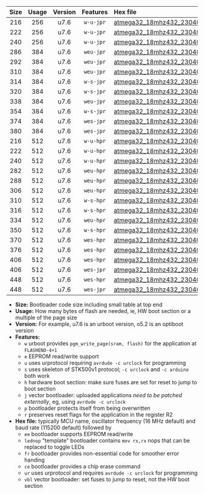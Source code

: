 |Size|Usage|Version|Features|Hex file|
|:-:|:-:|:-:|:-:|:--|
|216|256|u7.6|`w-u-jpr`|[atmega32_18mhz432_230400bps_ur_vbl.hex](https://raw.githubusercontent.com/stefanrueger/urboot/main/bootloaders/atmega32/fcpu_18mhz432/230400_bps/atmega32_18mhz432_230400bps_ur_vbl.hex)|
|222|256|u7.6|`w-u-jpr`|[atmega32_18mhz432_230400bps_lednop_ur_vbl.hex](https://raw.githubusercontent.com/stefanrueger/urboot/main/bootloaders/atmega32/fcpu_18mhz432/230400_bps/atmega32_18mhz432_230400bps_lednop_ur_vbl.hex)|
|240|256|u7.6|`w-u-jpr`|[atmega32_18mhz432_230400bps_lednop_fr_ur_vbl.hex](https://raw.githubusercontent.com/stefanrueger/urboot/main/bootloaders/atmega32/fcpu_18mhz432/230400_bps/atmega32_18mhz432_230400bps_lednop_fr_ur_vbl.hex)|
|286|384|u7.6|`weu-jpr`|[atmega32_18mhz432_230400bps_ee_ur_vbl.hex](https://raw.githubusercontent.com/stefanrueger/urboot/main/bootloaders/atmega32/fcpu_18mhz432/230400_bps/atmega32_18mhz432_230400bps_ee_ur_vbl.hex)|
|292|384|u7.6|`weu-jpr`|[atmega32_18mhz432_230400bps_ee_lednop_ur_vbl.hex](https://raw.githubusercontent.com/stefanrueger/urboot/main/bootloaders/atmega32/fcpu_18mhz432/230400_bps/atmega32_18mhz432_230400bps_ee_lednop_ur_vbl.hex)|
|310|384|u7.6|`weu-jpr`|[atmega32_18mhz432_230400bps_ee_lednop_fr_ur_vbl.hex](https://raw.githubusercontent.com/stefanrueger/urboot/main/bootloaders/atmega32/fcpu_18mhz432/230400_bps/atmega32_18mhz432_230400bps_ee_lednop_fr_ur_vbl.hex)|
|314|384|u7.6|`w-s-jpr`|[atmega32_18mhz432_230400bps_vbl.hex](https://raw.githubusercontent.com/stefanrueger/urboot/main/bootloaders/atmega32/fcpu_18mhz432/230400_bps/atmega32_18mhz432_230400bps_vbl.hex)|
|320|384|u7.6|`w-s-jpr`|[atmega32_18mhz432_230400bps_lednop_vbl.hex](https://raw.githubusercontent.com/stefanrueger/urboot/main/bootloaders/atmega32/fcpu_18mhz432/230400_bps/atmega32_18mhz432_230400bps_lednop_vbl.hex)|
|338|384|u7.6|`weu-jpr`|[atmega32_18mhz432_230400bps_ee_lednop_fr_ce_ur_vbl.hex](https://raw.githubusercontent.com/stefanrueger/urboot/main/bootloaders/atmega32/fcpu_18mhz432/230400_bps/atmega32_18mhz432_230400bps_ee_lednop_fr_ce_ur_vbl.hex)|
|354|384|u7.6|`w-s-jpr`|[atmega32_18mhz432_230400bps_lednop_fr_vbl.hex](https://raw.githubusercontent.com/stefanrueger/urboot/main/bootloaders/atmega32/fcpu_18mhz432/230400_bps/atmega32_18mhz432_230400bps_lednop_fr_vbl.hex)|
|374|384|u7.6|`wes-jpr`|[atmega32_18mhz432_230400bps_ee_vbl.hex](https://raw.githubusercontent.com/stefanrueger/urboot/main/bootloaders/atmega32/fcpu_18mhz432/230400_bps/atmega32_18mhz432_230400bps_ee_vbl.hex)|
|380|384|u7.6|`wes-jpr`|[atmega32_18mhz432_230400bps_ee_lednop_vbl.hex](https://raw.githubusercontent.com/stefanrueger/urboot/main/bootloaders/atmega32/fcpu_18mhz432/230400_bps/atmega32_18mhz432_230400bps_ee_lednop_vbl.hex)|
|216|512|u7.6|`w-u-hpr`|[atmega32_18mhz432_230400bps_ur.hex](https://raw.githubusercontent.com/stefanrueger/urboot/main/bootloaders/atmega32/fcpu_18mhz432/230400_bps/atmega32_18mhz432_230400bps_ur.hex)|
|222|512|u7.6|`w-u-hpr`|[atmega32_18mhz432_230400bps_lednop_ur.hex](https://raw.githubusercontent.com/stefanrueger/urboot/main/bootloaders/atmega32/fcpu_18mhz432/230400_bps/atmega32_18mhz432_230400bps_lednop_ur.hex)|
|240|512|u7.6|`w-u-hpr`|[atmega32_18mhz432_230400bps_lednop_fr_ur.hex](https://raw.githubusercontent.com/stefanrueger/urboot/main/bootloaders/atmega32/fcpu_18mhz432/230400_bps/atmega32_18mhz432_230400bps_lednop_fr_ur.hex)|
|282|512|u7.6|`weu-hpr`|[atmega32_18mhz432_230400bps_ee_ur.hex](https://raw.githubusercontent.com/stefanrueger/urboot/main/bootloaders/atmega32/fcpu_18mhz432/230400_bps/atmega32_18mhz432_230400bps_ee_ur.hex)|
|288|512|u7.6|`weu-hpr`|[atmega32_18mhz432_230400bps_ee_lednop_ur.hex](https://raw.githubusercontent.com/stefanrueger/urboot/main/bootloaders/atmega32/fcpu_18mhz432/230400_bps/atmega32_18mhz432_230400bps_ee_lednop_ur.hex)|
|306|512|u7.6|`weu-hpr`|[atmega32_18mhz432_230400bps_ee_lednop_fr_ur.hex](https://raw.githubusercontent.com/stefanrueger/urboot/main/bootloaders/atmega32/fcpu_18mhz432/230400_bps/atmega32_18mhz432_230400bps_ee_lednop_fr_ur.hex)|
|310|512|u7.6|`w-s-hpr`|[atmega32_18mhz432_230400bps.hex](https://raw.githubusercontent.com/stefanrueger/urboot/main/bootloaders/atmega32/fcpu_18mhz432/230400_bps/atmega32_18mhz432_230400bps.hex)|
|316|512|u7.6|`w-s-hpr`|[atmega32_18mhz432_230400bps_lednop.hex](https://raw.githubusercontent.com/stefanrueger/urboot/main/bootloaders/atmega32/fcpu_18mhz432/230400_bps/atmega32_18mhz432_230400bps_lednop.hex)|
|334|512|u7.6|`weu-hpr`|[atmega32_18mhz432_230400bps_ee_lednop_fr_ce_ur.hex](https://raw.githubusercontent.com/stefanrueger/urboot/main/bootloaders/atmega32/fcpu_18mhz432/230400_bps/atmega32_18mhz432_230400bps_ee_lednop_fr_ce_ur.hex)|
|350|512|u7.6|`w-s-hpr`|[atmega32_18mhz432_230400bps_lednop_fr.hex](https://raw.githubusercontent.com/stefanrueger/urboot/main/bootloaders/atmega32/fcpu_18mhz432/230400_bps/atmega32_18mhz432_230400bps_lednop_fr.hex)|
|370|512|u7.6|`wes-hpr`|[atmega32_18mhz432_230400bps_ee.hex](https://raw.githubusercontent.com/stefanrueger/urboot/main/bootloaders/atmega32/fcpu_18mhz432/230400_bps/atmega32_18mhz432_230400bps_ee.hex)|
|376|512|u7.6|`wes-hpr`|[atmega32_18mhz432_230400bps_ee_lednop.hex](https://raw.githubusercontent.com/stefanrueger/urboot/main/bootloaders/atmega32/fcpu_18mhz432/230400_bps/atmega32_18mhz432_230400bps_ee_lednop.hex)|
|406|512|u7.6|`wes-hpr`|[atmega32_18mhz432_230400bps_ee_lednop_fr.hex](https://raw.githubusercontent.com/stefanrueger/urboot/main/bootloaders/atmega32/fcpu_18mhz432/230400_bps/atmega32_18mhz432_230400bps_ee_lednop_fr.hex)|
|406|512|u7.6|`wes-jpr`|[atmega32_18mhz432_230400bps_ee_lednop_fr_vbl.hex](https://raw.githubusercontent.com/stefanrueger/urboot/main/bootloaders/atmega32/fcpu_18mhz432/230400_bps/atmega32_18mhz432_230400bps_ee_lednop_fr_vbl.hex)|
|448|512|u7.6|`wes-hpr`|[atmega32_18mhz432_230400bps_ee_lednop_fr_ce.hex](https://raw.githubusercontent.com/stefanrueger/urboot/main/bootloaders/atmega32/fcpu_18mhz432/230400_bps/atmega32_18mhz432_230400bps_ee_lednop_fr_ce.hex)|
|448|512|u7.6|`wes-jpr`|[atmega32_18mhz432_230400bps_ee_lednop_fr_ce_vbl.hex](https://raw.githubusercontent.com/stefanrueger/urboot/main/bootloaders/atmega32/fcpu_18mhz432/230400_bps/atmega32_18mhz432_230400bps_ee_lednop_fr_ce_vbl.hex)|

- **Size:** Bootloader code size including small table at top end
- **Usage:** How many bytes of flash are needed, ie, HW boot section or a multiple of the page size
- **Version:** For example, u7.6 is an urboot version, o5.2 is an optiboot version
- **Features:**
  + `w` urboot provides `pgm_write_page(sram, flash)` for the application at `FLASHEND-4+1`
  + `e` EEPROM read/write support
  + `u` uses urprotocol requiring `avrdude -c urclock` for programming
  + `s` uses skeleton of STK500v1 protocol; `-c urclock` and `-c arduino` both work
  + `h` hardware boot section: make sure fuses are set for reset to jump to boot section
  + `j` vector bootloader: uploaded applications *need to be patched externally*, eg, using `avrdude -c urclock`
  + `p` bootloader protects itself from being overwritten
  + `r` preserves reset flags for the application in the register R2
- **Hex file:** typically MCU name, oscillator frequency (16 MHz default) and baud rate (115200 default) followed by
  + `ee` bootloader supports EEPROM read/write
  + `lednop` "template" bootloader contains `mov rx,rx` nops that can be replaced to toggle LEDs
  + `fr` bootloader provides non-essential code for smoother error handing
  + `ce` bootloader provides a chip erase command
  + `ur` uses urprotocol and requires `avrdude -c urclock` for programming
  + `vbl` vector bootloader: set fuses to jump to reset, not the HW boot section
